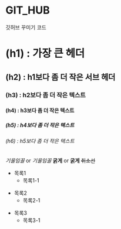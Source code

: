 # GIT_HUB
깃허브 꾸미기 코드 

# (h1) : 가장 큰 헤더
## (h2) : h1보다 좀 더 작은 서브 헤더
### (h3) : h2보다 좀 더 작은 텍스트
#### (h4) : h3보다 좀 더 작은 텍스트
##### (h5) : h4보다 좀 더 작은 텍스트
###### (h6) : h5보다 좀 더 작은 텍스트


*기울임꼴* or _기울임꼴_
**굵게** or __굵게__
~~취소선~~

- 목록1
   - 목록1-1

* 목록2
  * 목록2-1

+ 목록3
  + 목록3-1 
